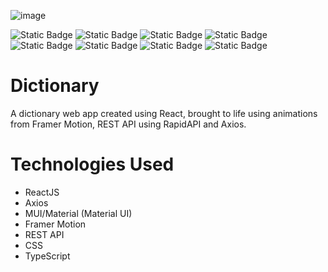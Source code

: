![image](https://github.com/user-attachments/assets/def71518-3f0f-4e5d-9b74-1554f2f72907)

![Static Badge](https://img.shields.io/badge/React-js-blue)
![Static Badge](https://img.shields.io/badge/Node-js-lime)
![Static Badge](https://img.shields.io/badge/TypeScript-blue)
![Static Badge](https://img.shields.io/badge/CSS-brown)
![Static Badge](https://img.shields.io/badge/Framer-Motion-orange)
![Static Badge](https://img.shields.io/badge/MUI-Material-blue)
![Static Badge](https://img.shields.io/badge/REST-API-purple)
![Static Badge](https://img.shields.io/badge/Axios-purple)


# Dictionary
A dictionary web app created using React, brought to life using animations from Framer Motion, REST API using RapidAPI and Axios.

# Technologies Used
- ReactJS
- Axios
- MUI/Material (Material UI)
- Framer Motion
- REST API
- CSS
- TypeScript
